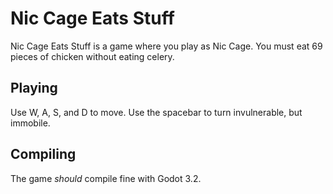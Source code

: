 # Nic Cage Eats Stuff
Nic Cage Eats Stuff is a game where you play as Nic Cage. You must eat 69 pieces of chicken without eating celery.


## Playing

Use W, A, S, and D to move. Use the spacebar to turn invulnerable, but immobile.

## Compiling

The game *should* compile fine with Godot 3.2.



